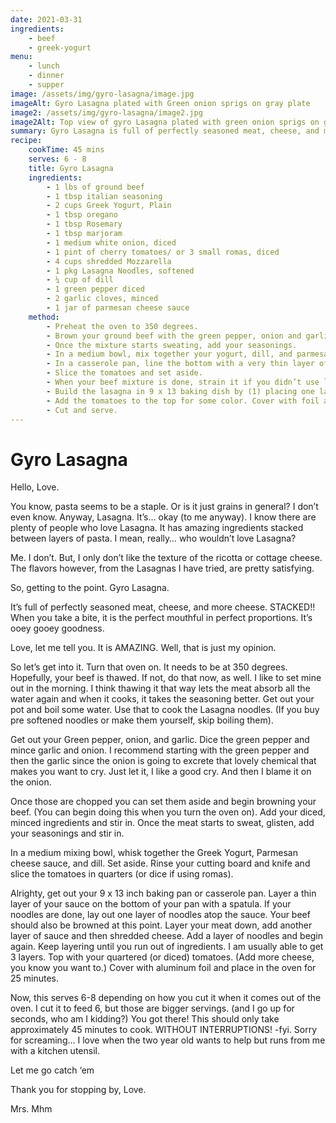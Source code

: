 ```yaml
---
date: 2021-03-31
ingredients: 
    - beef
    - greek-yogurt
menu:
    - lunch
    - dinner
    - supper
image: /assets/img/gyro-lasagna/image.jpg
imageAlt: Gyro Lasagna plated with Green onion sprigs on gray plate
image2: /assets/img/gyro-lasagna/image2.jpg
image2Alt: Top view of gyro Lasagna plated with green onion sprigs on gray plate
summary: Gyro Lasagna is full of perfectly seasoned meat, cheese, and more cheese. STACKED!! When you take a bite, it is the perfect mouthful in perfect proportions. It’s ooey gooey goodness.
recipe:
    cookTime: 45 mins
    serves: 6 - 8
    title: Gyro Lasagna
    ingredients:
        - 1 lbs of ground beef
        - 1 tbsp italian seasoning
        - 2 cups Greek Yogurt, Plain
        - 1 tbsp oregano
        - 1 tbsp Rosemary
        - 1 tbsp marjoram
        - 1 medium white onion, diced
        - 1 pint of cherry tomatoes/ or 3 small romas, diced
        - 4 cups shredded Mozzarella
        - 1 pkg Lasagna Noodles, softened
        - ¼ cup of dill
        - 1 green pepper diced
        - 2 garlic cloves, minced
        - 1 jar of parmesan cheese sauce
    method:
        - Preheat the oven to 350 degrees.
        - Brown your ground beef with the green pepper, onion and garlic.
        - Once the mixture starts sweating, add your seasonings.
        - In a medium bowl, mix together your yogurt, dill, and parmesan sauce.
        - In a casserole pan, line the bottom with a very thin layer of your sauce.
        - Slice the tomatoes and set aside.
        - When your beef mixture is done, strain it if you didn’t use lean meat.
        - Build the lasagna in 9 x 13 baking dish by (1) placing one layer of noodles in the pan, (2) spooning a layer of meat down, (3) adding a layer of sauce and a sprinkling of shredded cheese, and (4) repeat 1-3 until you run out of ingredients (usually 3 iterations).
        - Add the tomatoes to the top for some color. Cover with foil and bake for 25 minutes.
        - Cut and serve.  
---
```

# Gyro Lasagna
Hello, Love.

You know, pasta seems to be a staple. Or is it just grains in general? I don’t even know. 
Anyway, Lasagna. It’s… okay (to me anyway). I know there are plenty of people who love Lasagna. It has amazing ingredients stacked between layers of pasta. I mean, really… who wouldn’t love Lasagna?

Me. I don’t. But, I only don’t like the texture of the ricotta or cottage cheese. The flavors however, from the Lasagnas I have tried, are pretty satisfying.

So, getting to the point. Gyro Lasagna.

It’s full of perfectly seasoned meat, cheese, and more cheese. STACKED!! When you take a bite, it is the perfect mouthful in perfect proportions. It’s ooey gooey goodness.

Love, let me tell you. It is AMAZING. Well, that is just my opinion.

So let’s get into it. Turn that oven on. It needs to be at 350 degrees. Hopefully, your beef is thawed. If not, do that now, as well. I like to set mine out in the morning. I think thawing it that way lets the meat absorb all the water again and when it cooks, it takes the seasoning better. Get out your pot and boil some water. Use that to cook the Lasagna noodles. (If you buy pre softened noodles or make them yourself, skip boiling them).

Get out your Green pepper, onion, and garlic. Dice the green pepper and mince garlic and onion. I recommend starting with the green pepper and then the garlic since the onion is going to excrete that lovely chemical that makes you want to cry. Just let it, I like a good cry. And then I blame it on the onion.

Once those are chopped you can set them aside and begin browning your beef. (You can begin doing this when you turn the oven on). Add your diced, minced ingredients and stir in. 
Once the meat starts to sweat, glisten, add your seasonings and stir in. 

In a medium mixing bowl, whisk together the Greek Yogurt, Parmesan cheese sauce, and dill. Set aside. Rinse your cutting board and knife and slice the tomatoes in quarters (or dice 
if using romas).

Alrighty, get out your 9 x 13 inch baking pan or casserole pan. Layer a thin layer of your sauce on the bottom of your pan with a spatula. If your noodles are done, lay out one layer of noodles atop the sauce. Your beef should also be browned at this point. Layer your meat down, add another layer of sauce and then shredded cheese. Add a layer of noodles and begin again.
Keep layering until you run out of ingredients. I am usually able to get 3 layers. Top with your quartered (or diced) tomatoes. (Add more cheese, you know you want to.) Cover with aluminum foil and place in the oven for 25 minutes.

Now, this serves 6-8 depending on how you cut it when it comes out of the oven. I cut it to feed 6, but those are bigger servings. (and I go up for seconds, who am I kidding?)
You got there! This should only take approximately 45 minutes to cook. WITHOUT INTERRUPTIONS! -fyi. Sorry for screaming... I love when the two year old wants to help but runs from me with a kitchen utensil.

Let me go catch ‘em

Thank you for stopping by, Love.

Mrs. Mhm
